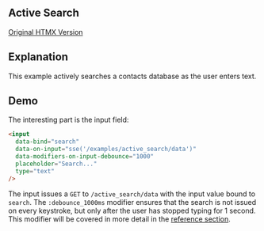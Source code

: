 ## Active Search

[Original HTMX Version](https://htmx.org/examples/active-search/)

## Explanation

This example actively searches a contacts database as the user enters text.

## Demo

<div>
<div id="active_search" data-on-load="sse('/examples/active_search/updates')"></div>
</div>

The interesting part is the input field:

```html
<input
  data-bind="search"
  data-on-input="sse('/examples/active_search/data')"
  data-modifiers-on-input-debounce="1000"
  placeholder="Search..."
  type="text"
/>
```

The input issues a `GET` to `/active_search/data` with the input value bound to `search`. The `:debounce_1000ms` modifier ensures that the search is not issued on every keystroke, but only after the user has stopped typing for 1 second. This modifier will be covered in more detail in the [reference section](/reference).
